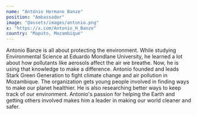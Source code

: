 ```yaml
---
name: "António Hermano Banze"
position: "Ambassador"
image: "@assets/images/antonio.png"
x: "https://x.com/Antonio_H_Banze"
country: "Maputo, Mozambique"
---
```


Antonio Banze is all about protecting the environment. While studying Environmental Science at Eduardo Mondlane University, he learned a lot about how pollutants like aerosols affect the air we breathe. Now, he is using that knowledge to make a difference. Antonio founded and leads Stark Green Generation to fight climate change and air pollution in Mozambique. The organization gets young people involved in finding ways to make our planet healthier. He is also researching better ways to keep track of our environment. Antonio's passion for helping the Earth and getting others involved makes him a leader in making our world cleaner and safer.
